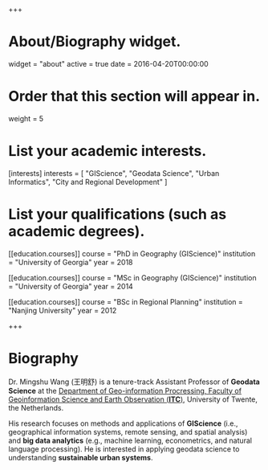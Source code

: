+++
# About/Biography widget.
widget = "about"
active = true
date = 2016-04-20T00:00:00

# Order that this section will appear in.
weight = 5

# List your academic interests.
[interests]
  interests = [
    "GIScience",
    "Geodata Science",
    "Urban Informatics",
    "City and Regional Development"
  ]

# List your qualifications (such as academic degrees).
[[education.courses]]
  course = "PhD in Geography (GIScience)"
  institution = "University of Georgia"
  year = 2018

[[education.courses]]
  course = "MSc in Geography (GIScience)"
  institution = "University of Georgia"
  year = 2014

[[education.courses]]
  course = "BSc in Regional Planning"
  institution = "Nanjing University"
  year = 2012
 
+++

# Biography

Dr. Mingshu Wang (王明舒) is a tenure-track Assistant Professor of **Geodata Science** at the [Department of Geo-information Procressing, Faculty of Geoinformation Science and Earth Observation (**ITC**)](https://www.itc.nl/about-itc/organization/scientific-departments/geo-information-processing/), University of Twente, the Netherlands.

His research focuses on methods and applications of **GIScience** (i.e., geographical information systems, remote sensing, and spatial analysis) and **big data analytics** (e.g., machine learning, econometrics, and natural language processing). He is interested in applying geodata science to understanding **sustainable urban systems**. 
